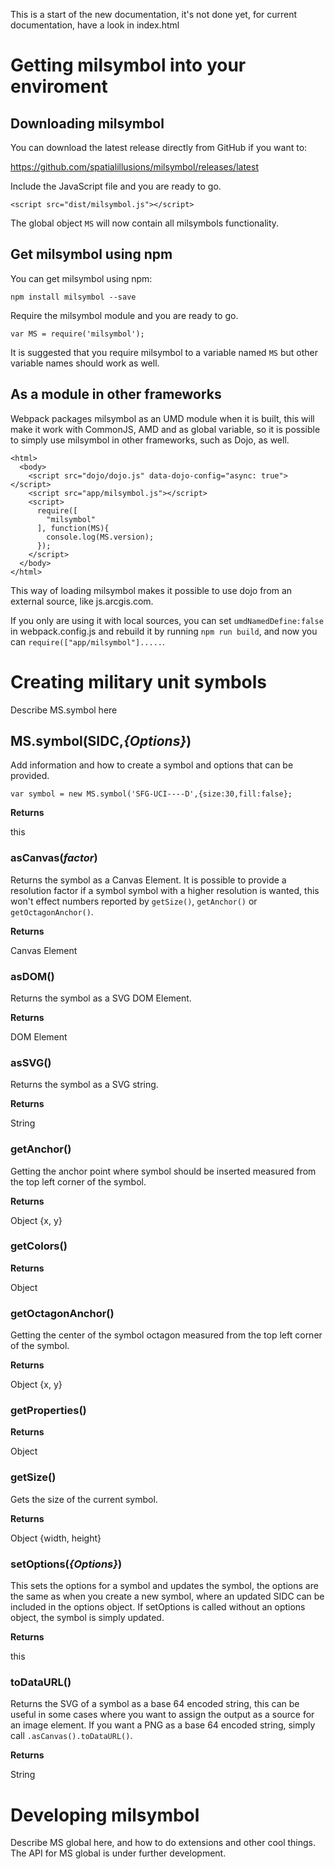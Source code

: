 This is a start of the new documentation, it's not done yet, for current documentation, have a look in index.html

# Getting milsymbol into your enviroment

## Downloading milsymbol

You can download the latest release directly from GitHub if you want to:

https://github.com/spatialillusions/milsymbol/releases/latest

Include the JavaScript file and you are ready to go.

`<script src="dist/milsymbol.js"></script>`

The global object `MS` will now contain all milsymbols functionality.

## Get milsymbol using npm

You can get milsymbol using npm:

`npm install milsymbol --save`

Require the milsymbol module and you are ready to go.

`var MS = require('milsymbol');`

It is suggested that you require milsymbol to a variable named `MS` but other variable names should work as well.

## As a module in other frameworks

Webpack packages milsymbol as an UMD module when it is built, this will make it work with CommonJS, AMD and as global variable, so it is possible to simply use milsymbol in other frameworks, such as Dojo, as well.

```
<html>
  <body>
    <script src="dojo/dojo.js" data-dojo-config="async: true"></script>
    <script src="app/milsymbol.js"></script>
    <script>
      require([
        "milsymbol"
      ], function(MS){
        console.log(MS.version);
      });
    </script>
  </body>
</html>
```

This way of loading milsymbol makes it possible to use dojo from an external source, like js.arcgis.com. 

If you only are using it with local sources, you can set `umdNamedDefine:false` in webpack.config.js and rebuild it by running `npm run build`, and now you can `require(["app/milsymbol"].....`.

# Creating military unit symbols

Describe MS.symbol here

## MS.symbol(SIDC,*{Options}*)

Add information and how to create a symbol and options that can be provided.

```
var symbol = new MS.symbol('SFG-UCI----D',{size:30,fill:false};
```

**Returns**

this

### asCanvas(*factor*)

Returns the symbol as a Canvas Element. It is possible to provide a resolution  factor if a symbol symbol with a higher resolution is wanted, this won't effect numbers reported by `getSize()`, `getAnchor()` or `getOctagonAnchor()`. 

**Returns**

Canvas Element


### asDOM()

Returns the symbol as a SVG DOM Element.

**Returns**

DOM Element


### asSVG()

Returns the symbol as a SVG string. 

**Returns**

String


### getAnchor()

Getting the anchor point where symbol should be inserted measured from the top left corner of the symbol.

**Returns**

Object {x, y}


### getColors()

**Returns**

Object


### getOctagonAnchor()

Getting the center of the symbol octagon measured from the top left corner of the symbol.

**Returns**

Object {x, y}


### getProperties()

**Returns**

Object


### getSize()

Gets the size of the current symbol.

**Returns**

Object {width, height}


### setOptions(*{Options}*)

This sets the options for a symbol and updates the symbol, the options are the same as when you create a new symbol, where an updated SIDC can be included in the options object. If setOptions is called without an options object, the symbol is simply updated.

**Returns**

this


### toDataURL()

Returns the SVG of a symbol as a base 64 encoded string, this can be useful in some cases where you want to assign the output as a source for an image element. If you want a PNG as a base 64 encoded string, simply call `.asCanvas().toDataURL()`.

**Returns**

String


# Developing milsymbol

Describe MS global here, and how to do extensions and other cool things. The API for MS global is under further development.
